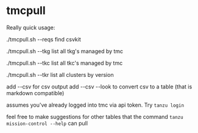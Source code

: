 # tmcpull

Really quick usage:

./tmcpull.sh --reqs
find csvkit

./tmcpull.sh --tkg
list all tkg's managed by tmc

./tmcpull.sh --tkc
list all tkc's managed by tmc

./tmcpull.sh --tkr
list all clusters by version

add --csv for csv output
add --csv --look to convert csv to a table (that is markdown compatible)

assumes you've already logged into tmc via api token.  Try `tanzu login`

feel free to make suggestions for other tables that the command `tanzu mission-control --help` can pull
